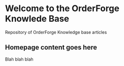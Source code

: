 # Welcome to the OrderForge Knowlede Base
Repository of OrderForge Knowledge base articles

## Homepage content goes here
Blah blah blah
